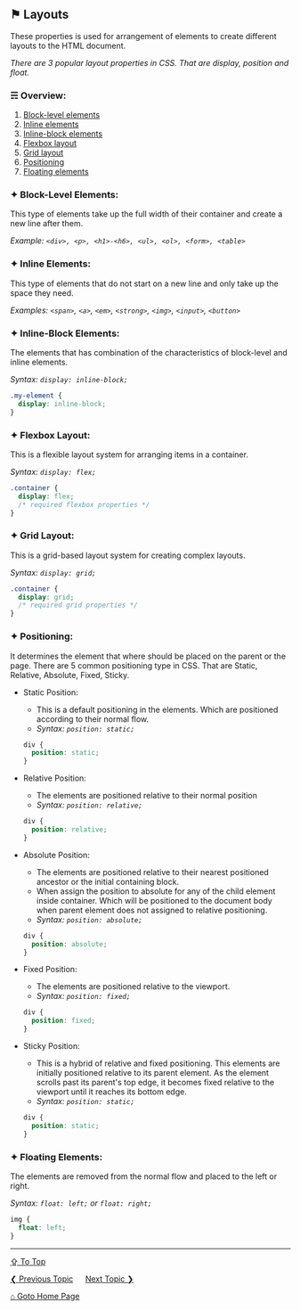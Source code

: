 ## &#9873; Layouts
These properties is used for arrangement of elements to create different layouts to the HTML document.

*There are 3 popular layout properties in CSS. That are display, position and float.*

### &#9780; Overview:
1. [Block-level elements](#-block-level-elements)
2. [Inline elements](#-inline-elements)
3. [Inline-block elements](#-inline-block-elements)
4. [Flexbox layout](#-flexbox-layout)
5. [Grid layout](#-grid-layout)
6. [Positioning](#-positioning)
7. [Floating elements](#-floating-elements)

### &#10022; Block-Level Elements:
This type of elements take up the full width of their container and create a new line after them.

*Example: `<div>, <p>, <h1>-<h6>, <ul>, <ol>, <form>, <table>`*

### &#10022; Inline Elements:
This type of elements that do not start on a new line and only take up the space they need.

*Examples: `<span>`, `<a>`, `<em>`, `<strong>`, `<img>`, `<input>`, `<button>`*

### &#10022; Inline-Block Elements:
The elements that has combination of the characteristics of block-level and inline elements.

*Syntax: `display: inline-block;`*

```css
.my-element {
  display: inline-block;
}
```

### &#10022; Flexbox Layout:
This is a flexible layout system for arranging items in a container.

*Syntax: `display: flex;`*

```css
.container {
  display: flex;
  /* required flexbox properties */
}
```

### &#10022; Grid Layout:
This is a grid-based layout system for creating complex layouts.

*Syntax: `display: grid;`*

```css
.container {
  display: grid;
  /* required grid properties */
}
```

### &#10022; Positioning:
It determines the element that where should be placed on the parent or the page. There are 5 common positioning type in CSS. That are Static, Relative, Absolute, Fixed, Sticky.

- Static Position:
  - This is a default positioning in the elements. Which are positioned according to their normal flow.
  - *Syntax: `position: static;`*
  
  ```css
  div {
    position: static;
  }
  ```

- Relative Position:
  - The elements are positioned relative to their normal position
  - *Syntax: `position: relative;`*
  
  ```css
  div {
    position: relative;
  }
  ```

- Absolute Position:
  - The elements are positioned relative to their nearest positioned ancestor or the initial containing block.
  - When assign the position to absolute for any of the child element inside container. Which will be positioned to the document body when parent element does not assigned to relative positioning.
  - *Syntax: `position: absolute;`*
  
  ```css
  div {
    position: absolute;
  }
  ```

- Fixed Position:
  - The elements are positioned relative to the viewport.
  - *Syntax: `position: fixed;`*
  
  ```css
  div {
    position: fixed;
  }
  ```

- Sticky Position:
  - This is a hybrid of relative and fixed positioning. This elements are initially positioned relative to its parent element. As the element scrolls past its parent's top edge, it becomes fixed relative to the viewport until it reaches its bottom edge.
  - *Syntax: `position: static;`*
  
  ```css
  div {
    position: static;
  }
  ```

### &#10022; Floating Elements:
The elements are removed from the normal flow and placed to the left or right.

*Syntax: `float: left;` or `float: right;`*

```css
img {
  float: left;
}
```

---
[&#8682; To Top](#-layouts)

[&#10094; Previous Topic](../docs/color-and-background.md) &emsp; [Next Topic &#10095;](../docs/borders-and-outlines.md)

[&#8962; Goto Home Page](../README.md)
